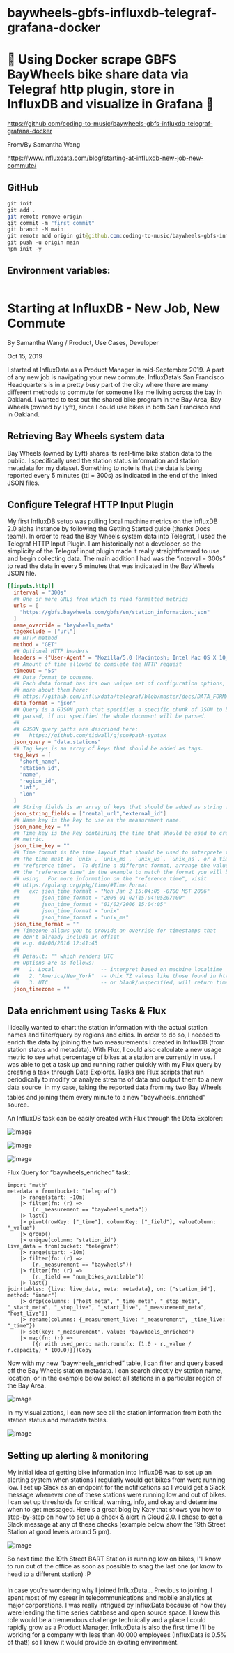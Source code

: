 # baywheels-gbfs-influxdb-telegraf-grafana-docker

# 🚀 Using Docker scrape GBFS BayWheels bike share data via Telegraf http plugin, store in InfluxDB and visualize in Grafana 🚀

https://github.com/coding-to-music/baywheels-gbfs-influxdb-telegraf-grafana-docker

From/By Samantha Wang

https://www.influxdata.com/blog/starting-at-influxdb-new-job-new-commute/

## GitHub

```java
git init
git add .
git remote remove origin
git commit -m "first commit"
git branch -M main
git remote add origin git@github.com:coding-to-music/baywheels-gbfs-influxdb-telegraf-grafana-docker.git
git push -u origin main
npm init -y
```

## Environment variables:

```java

```

# Starting at InfluxDB - New Job, New Commute

By Samantha Wang / Product, Use Cases, Developer

Oct 15, 2019

I started at InfluxData as a Product Manager in mid-September 2019. A part of any new job is navigating your new commute. InfluxData’s San Francisco Headquarters is in a pretty busy part of the city where there are many different methods to commute for someone like me living across the bay in Oakland. I wanted to test out the shared bike program in the Bay Area, Bay Wheels (owned by Lyft), since I could use bikes in both San Francisco and in Oakland.

## Retrieving Bay Wheels system data

Bay Wheels (owned by Lyft) shares its real-time bike station data to the public. I specifically used the station status information and station metadata for my dataset. Something to note is that the data is being reported every 5 minutes (ttl = 300s) as indicated in the end of the linked JSON files.

## Configure Telegraf HTTP Input Plugin

My first InfluxDB setup was pulling local machine metrics on the InfluxDB 2.0 alpha instance by following the Getting Started guide (thanks Docs team!). In order to read the Bay Wheels system data into Telegraf, I used the Telegraf HTTP Input Plugin. I am historically not a developer, so the simplicity of the Telegraf input plugin made it really straightforward to use and begin collecting data. The main addition I had was the “interval = 300s” to read the data in every 5 minutes that was indicated in the Bay Wheels JSON file.

```conf
[[inputs.http]]
  interval = "300s"
  ## One or more URLs from which to read formatted metrics
  urls = [
    "https://gbfs.baywheels.com/gbfs/en/station_information.json"
  ]
  name_override = "baywheels_meta"
  tagexclude = ["url"]
  ## HTTP method
  method = "GET"
  ## Optional HTTP headers
  headers = {"User-Agent" = "Mozilla/5.0 (Macintosh; Intel Mac OS X 10_14_4) AppleWebKit/537.36 (KHTML, like Gecko) Chrome/74.0.3729.131 Safari/537.36"}
  ## Amount of time allowed to complete the HTTP request
  timeout = "5s"
  ## Data format to consume.
  ## Each data format has its own unique set of configuration options, read
  ## more about them here:
  ## https://github.com/influxdata/telegraf/blob/master/docs/DATA_FORMATS_INPUT.md
  data_format = "json"
  ## Query is a GJSON path that specifies a specific chunk of JSON to be
  ## parsed, if not specified the whole document will be parsed.
  ##
  ## GJSON query paths are described here:
  ##   https://github.com/tidwall/gjson#path-syntax
  json_query = "data.stations"
  ## Tag keys is an array of keys that should be added as tags.
  tag_keys = [
    "short_name",
    "station_id",
    "name",
    "region_id",
    "lat",
    "lon"
  ]
  ## String fields is an array of keys that should be added as string fields.
  json_string_fields = ["rental_url","external_id"]
  ## Name key is the key to use as the measurement name.
  json_name_key = ""
  ## Time key is the key containing the time that should be used to create the
  ## metric.
  json_time_key = ""
  ## Time format is the time layout that should be used to interprete the json_time_key.
  ## The time must be `unix`, `unix_ms`, `unix_us`, `unix_ns`, or a time in the
  ## "reference time".  To define a different format, arrange the values from
  ## the "reference time" in the example to match the format you will be
  ## using.  For more information on the "reference time", visit
  ## https://golang.org/pkg/time/#Time.Format
  ##   ex: json_time_format = "Mon Jan 2 15:04:05 -0700 MST 2006"
  ##       json_time_format = "2006-01-02T15:04:05Z07:00"
  ##       json_time_format = "01/02/2006 15:04:05"
  ##       json_time_format = "unix"
  ##       json_time_format = "unix_ms"
  json_time_format = ""
  ## Timezone allows you to provide an override for timestamps that
  ## don't already include an offset
  ## e.g. 04/06/2016 12:41:45
  ##
  ## Default: "" which renders UTC
  ## Options are as follows:
  ##   1. Local               -- interpret based on machine localtime
  ##   2. "America/New_York"  -- Unix TZ values like those found in https://en.wikipedia.org/wiki/List_of_tz_database_time_zones
  ##   3. UTC                 -- or blank/unspecified, will return timestamp in UTC
  json_timezone = ""
```

## Data enrichment using Tasks & Flux

I ideally wanted to chart the station information with the actual station names and filter/query by regions and cities. In order to do so, I needed to enrich the data by joining the two measurements I created in InfluxDB (from station status and metadata). With Flux, I could also calculate a new usage metric to see what percentage of bikes at a station are currently in use. I was able to get a task up and running rather quickly with my Flux query by creating a task through Data Explorer. Tasks are Flux scripts that run periodically to modify or analyze streams of data and output them to a new data source  in my case, taking the reported data from my two Bay Wheels tables and joining them every minute to a new “baywheels_enriched” source.

An InfluxDB task can be easily created with Flux through the Data Explorer:

![image](/images/flux-Query-Editor.jpg)

![image](/images/Data-Explorer-save-as.jpg)

![image](/images/Edit-Task-dashboard.jpg)

Flux Query for “baywheels_enriched” task:

```flux
import "math"
metadata = from(bucket: "telegraf")
    |> range(start: -10m)
    |> filter(fn: (r) =>
        (r._measurement == "baywheels_meta"))
    |> last()
    |> pivot(rowKey: ["_time"], columnKey: ["_field"], valueColumn: "_value")
    |> group()
    |> unique(column: "station_id")
live_data = from(bucket: "telegraf")
    |> range(start: -10m)
    |> filter(fn: (r) =>
        (r._measurement == "baywheels"))
    |> filter(fn: (r) =>
        (r._field == "num_bikes_available"))
    |> last()
join(tables: {live: live_data, meta: metadata}, on: ["station_id"], method: "inner")
    |> drop(columns: ["host_meta", "_time_meta", "_stop_meta", "_start_meta", "_stop_live", "_start_live", "_measurement_meta", "host_live"])
    |> rename(columns: {_measurement_live: "_measurement", _time_live: "_time"})
    |> set(key: "_measurement", value: "baywheels_enriched")
    |> map(fn: (r) =>
        ({r with used_perc: math.round(x: (1.0 - r._value / r.capacity) * 100.0)}))Copy
```

Now with my new “baywheels_enriched” table, I can filter and query based off the Bay Wheels station metadata. I can search directly by station name, location, or in the example below select all stations in a particular region of the Bay Area.

![image](/images/query-1.jpg)

In my visualizations, I can now see all the station information from both the station status and metadata tables.

![image](/images/graphs-fields.jpg)

## Setting up alerting & monitoring

My initial idea of getting bike information into InfluxDB was to set up an alerting system when stations I regularly would get bikes from were running low. I set up Slack as an endpoint for the notifications so I would get a Slack message whenever one of these stations were running low and out of bikes. I can set up thresholds for critical, warning, info, and okay and determine when to get messaged. Here's a great blog by Katy that shows you how to step-by-step on how to set up a check & alert in Cloud 2.0. I chose to get a Slack message at any of these checks (example below show the 19th Street Station at good levels around 5 pm).

![image](/images/alerting-monitoring-slack-influxdb.png)

So next time the 19th Street BART Station is running low on bikes, I'll know to run out of the office as soon as possible to snag the last one (or know to head to a different station) :P

In case you're wondering why I joined InfluxData...
Previous to joining, I spent most of my career in telecommunications and mobile analytics at major corporations. I was really intrigued by InfluxData because of how they were leading the time series database and open source space. I knew this role would be a tremendous challenge technically and a place I could rapidly grow as a Product Manager. InfluxData is also the first time I’ll be working for a company with less than 40,000 employees (InfluxData is 0.5% of that!) so I knew it would provide an exciting environment.
